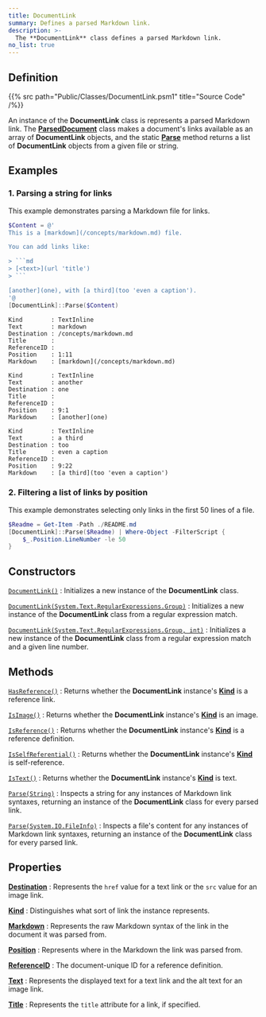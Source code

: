 ```yaml
---
title: DocumentLink
summary: Defines a parsed Markdown link.
description: >-
  The **DocumentLink** class defines a parsed Markdown link.
no_list: true
---
```


## Definition

{{% src path="Public/Classes/DocumentLink.psm1" title="Source Code" /%}}

An instance of the **DocumentLink** class is represents a parsed Markdown link. The
[**ParsedDocument**][01] class makes a document's links available as an array of **DocumentLink**
objects, and the static [**Parse**][02] method returns a list of **DocumentLink** objects from a
given file or string.

## Examples

### 1. Parsing a string for links

This example demonstrates parsing a Markdown file for links.

```powershell
$Content = @'
This is a [markdown](/concepts/markdown.md) file.

You can add links like:

> ```md
> [<text>](url 'title')
> ```

[another](one), with [a third](too 'even a caption').
'@
[DocumentLink]::Parse($Content)
```

```output
Kind        : TextInline
Text        : markdown
Destination : /concepts/markdown.md
Title       :
ReferenceID :
Position    : 1:11
Markdown    : [markdown](/concepts/markdown.md)

Kind        : TextInline
Text        : another
Destination : one
Title       :
ReferenceID :
Position    : 9:1
Markdown    : [another](one)

Kind        : TextInline
Text        : a third
Destination : too
Title       : even a caption
ReferenceID :
Position    : 9:22
Markdown    : [a third](too 'even a caption')
```

### 2. Filtering a list of links by position

This example demonstrates selecting only links in the first 50 lines of a file.

```powershell
$Readme = Get-Item -Path ./README.md
[DocumentLink]::Parse($Readme) | Where-Object -FilterScript {
    $_.Position.LineNumber -le 50
}
```

## Constructors

[`DocumentLink()`][03]
: Initializes a new instance of the **DocumentLink** class.

[`DocumentLink(System.Text.RegularExpressions.Group)`][04]
: Initializes a new instance of the **DocumentLink** class from a regular expression match.

[`DocumentLink(System.Text.RegularExpressions.Group, int)`][05]
: Initializes a new instance of the **DocumentLink** class from a regular expression match and a
  given line number.

## Methods

[`HasReference()`][06]
: Returns whether the **DocumentLink** instance's [**Kind**][14] is a reference link.

[`IsImage()`][07]
: Returns whether the **DocumentLink** instance's [**Kind**][14] is an image.

[`IsReference()`][08]
: Returns whether the **DocumentLink** instance's [**Kind**][14] is a reference definition.

[`IsSelfReferential()`][09]
: Returns whether the **DocumentLink** instance's [**Kind**][14] is self-reference.

[`IsText()`][10]
: Returns whether the **DocumentLink** instance's [**Kind**][14] is text.

[`Parse(String)`][11]
: Inspects a string for any instances of Markdown link syntaxes, returning an instance of the
  **DocumentLink** class for every parsed link.

[`Parse(System.IO.FileInfo)`][12]
: Inspects a file's content for any instances of Markdown link syntaxes, returning an instance of
  the **DocumentLink** class for every parsed link.

## Properties

[**Destination**][13]
: Represents the `href` value for a text link or the `src` value for an image link.

[**Kind**][14]
: Distinguishes what sort of link the instance represents.

[**Markdown**][15]
: Represents the raw Markdown syntax of the link in the document it was parsed from.

[**Position**][16]
: Represents where in the Markdown the link was parsed from.

[**ReferenceID**][17]
: The document-unique ID for a reference definition.

[**Text**][18]
: Represents the displayed text for a text link and the alt text for an image link.

[**Title**][19]
: Represents the `title` attribute for a link, if specified.

<!-- Reference Link Definitions -->
[01]: ../../parseddocument/
[02]: ./methods/parse
[03]: ./constructors#documentlink
[04]: ./constructors#documentlinksystemtextregularexpressionsgroup
[05]: ./constructors#documentlinksystemtextregularexpressionsgroup-int
[06]: ./methods/hasreference
[07]: ./methods/isimage
[08]: ./methods/isreference
[09]: ./methods/isselfreferential
[10]: ./methods/istext
[11]: ./methods/parse#parsestring
[12]: ./methods/parse#parsesystemiofileinfo
[13]: ./properties#destination
[14]: ./properties#kind
[15]: ./properties#markdown
[16]: ./properties#position
[17]: ./properties#referenceid
[18]: ./properties#text
[19]: ./properties#title
